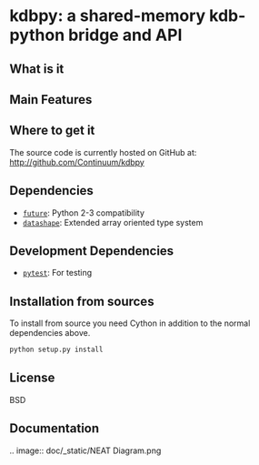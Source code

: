 # kdbpy: a shared-memory kdb-python bridge and API

## What is it


## Main Features


## Where to get it

The source code is currently hosted on GitHub at:
http://github.com/Continuum/kdbpy

## Dependencies
* [`future`](http://python-future.org): Python 2-3 compatibility
* [`datashape`](https://github.com/ContinuumIO/datashape): Extended
  array oriented type system


## Development Dependencies
* [`pytest`](http://www.pytest.org): For testing

## Installation from sources

To install from source you need Cython in addition to the normal
dependencies above.

```sh
python setup.py install
```

## License
BSD

## Documentation

.. image:: doc/_static/NEAT Diagram.png
